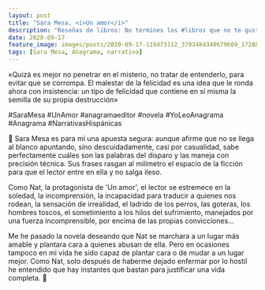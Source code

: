 ```yaml
---
layout: post
title: "Sara Mesa, <i>Un amor</i>"
description: "Reseñas de libros: No termines los #libros que no te gustan. I els #llibres que t'agraden llegeix-los tants cops com calgui."
date: 2020-09-17
feature_image: images/posts/2020-09-17-119473112_3793484340679609_1728802610805205960_n_17853748490228386.jpg
tags: [Sara Mesa, Anagrama, narrativa]
---
```


«Quizá es mejor no penetrar en el misterio, no tratar de entenderlo, para evitar que se corrompa. El malestar de la felicidad es una idea que le ronda ahora con insistencia: un tipo de felicidad que contiene en sí misma la semilla de su propia destrucción»
<!--more-->

#SaraMesa #UnAmor #anagramaeditor #novela #YoLeoAnagrama #Anagrama #NarrativasHispánicas

🌾 Sara Mesa es para mí una apuesta segura: aunque afirme que no se llega al blanco apuntando, sino descuidadamente, casi por casualidad, sabe perfectamente cuáles son las palabras del disparo y las maneja con precisión técnica. Sus frases rasgan al milímetro el espacio de la ficción para que el lector entre en ella y no salga ileso.

Como Nat, la protagonista de 'Un amor', el lector se estremece en la soledad, la incomprensión, la incapacidad para traducir a quienes nos rodean, la sensación de irrealidad, el ladrido de los perros, las goteras, los hombres toscos, el sometimiento a los hilos del sufrimiento, manejados por una fuerza incomprensible, por encima de las propias convicciones…

Me he pasado la novela deseando que Nat se marchara a un lugar más amable y plantara cara a quienes abusan de ella. Pero en ocasiones tampoco en mi vida he sido capaz de plantar cara o de mudar a un lugar mejor. Como Nat, solo después de haberme dejado enfermar por lo hostil he entendido que hay instantes que bastan para justificar una vida completa. 🌾

